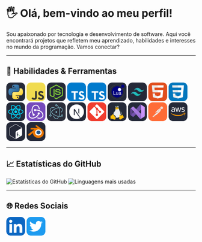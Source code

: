 # 🖐️ Olá, bem-vindo ao meu perfil!

Sou apaixonado por tecnologia e desenvolvimento de software. Aqui você encontrará projetos que refletem meu aprendizado, habilidades e interesses no mundo da programação. Vamos conectar?

---

## 🚀 Habilidades & Ferramentas

<div>
  <!-- Substitua "icone" pelos nomes das imagens que você usará -->
  <img src="https://github.com/tandpfun/skill-icons/blob/main/icons/Python-Dark.svg" alt="Python" width="50" height="50">
  <img src="https://github.com/tandpfun/skill-icons/blob/main/icons/JavaScript.svg" alt="JavaScript" width="50" height="50">
  <img src="https://github.com/tandpfun/skill-icons/blob/main/icons/NodeJS-Dark.svg" alt="Node.js" width="50" height="50">
  <img src="https://github.com/tandpfun/skill-icons/blob/main/icons/TypeScript.svg" alt="TypeScript" width="50" height="50">
  <img src="https://github.com/tandpfun/skill-icons/blob/main/icons/TypeScript.svg" alt="TypeScript" width="50" height="50">
  <img src="https://github.com/tandpfun/skill-icons/blob/main/icons/Lua-Dark.svg" alt="Lua" width="50" height="50">
  <img src="https://github.com/tandpfun/skill-icons/blob/main/icons/TailwindCSS-Dark.svg" alt="Tailwind" width="50" height="50">
  <img src="https://github.com/tandpfun/skill-icons/blob/main/icons/HTML.svg" alt="HTML" width="50" height="50">
  <img src="https://github.com/tandpfun/skill-icons/blob/main/icons/CSS.svg" alt="CSS" width="50" height="50">
  <img src="https://github.com/tandpfun/skill-icons/blob/main/icons/React-Dark.svg" alt="React" width="50" height="50">
  <img src="https://github.com/tandpfun/skill-icons/blob/main/icons/Redux.svg" alt="Redux" width="50" height="50">
  <img src="https://github.com/tandpfun/skill-icons/blob/main/icons/Electron.svg" alt="Electron" width="50" height="50">
  <img src="https://github.com/tandpfun/skill-icons/blob/main/icons/NextJS-Dark.svg" alt="NextJs" width="50" height="50">
  <img src="https://github.com/tandpfun/skill-icons/blob/main/icons/Git.svg" alt="Git" width="50" height="50">
  <img src="https://github.com/tandpfun/skill-icons/blob/main/icons/Linux-Dark.svg" alt="Linux" width="50" height="50">
  <img src="https://github.com/tandpfun/skill-icons/blob/main/icons/VisualStudio-Dark.svg" alt="Visual Studio Code" width="50" height="50">
  <img src="https://github.com/tandpfun/skill-icons/blob/main/icons/Postman.svg" alt="Postman" width="50" height="50">
  <img src="https://github.com/tandpfun/skill-icons/blob/main/icons/AWS-Dark.svg" alt="AWS" width="50" height="50">
  <img src="https://github.com/tandpfun/skill-icons/blob/main/icons/Bash-Dark.svg" alt="Bash-Dark" width="50" height="50">
  <img src="https://github.com/tandpfun/skill-icons/blob/main/icons/Blender-Dark.svg" alt="Blender-Dark" width="50" height="50">
</div>

---

## 📈 Estatísticas do GitHub

<div>
  <img src="https://github-readme-stats.vercel.app/api?username=ZippyBonhTM&show_icons=true&theme=radical" alt="Estatísticas do GitHub">
  <img src="https://github-readme-stats.vercel.app/api/top-langs/?username=ZippyBonhTM&layout=compact&theme=radical" alt="Linguagens mais usadas">
</div>

---

## 🌐 Redes Sociais

<div>
  <a href="https://www.linkedin.com/in/joão-gabriel-menzes-santos-b63aaa258/"><img src="https://github.com/tandpfun/skill-icons/blob/main/icons/LinkedIn.svg" alt="LinkedIn" width="50" height="50"></a>
  <a href="https://twitter.com/RusticityBR/"><img src="https://github.com/tandpfun/skill-icons/blob/main/icons/Twitter.svg" alt="Twitter" width="50" height="50"></a>
</div>
